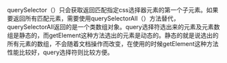querySelector（）只会获取返回匹配指定css选择器元素的第一个子元素。如果要返回所有匹配元素，需要使用querySelectorAll（）方法替代，querySelectorAll返回的是一个类数组对象。query选择符选出来的元素及元素数组是静态的，而getElement这种方法选出的元素是动态的。静态的就是说选出的所有元素的数组，不会随着文档操作而改变，在使用的时候getElement这种方法性能比较好，query选择符则比较方便。
